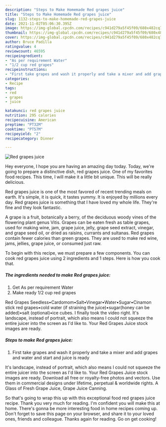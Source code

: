 ```yaml
---
description: "Steps to Make Homemade Red grapes juice"
title: "Steps to Make Homemade Red grapes juice"
slug: 1132-steps-to-make-homemade-red-grapes-juice
date: 2021-11-02T05:06:30.395Z
image: https://img-global.cpcdn.com/recipes/c941d279a5f45f09/680x482cq70/red-grapes-juice-recipe-main-photo.jpg
thumbnail: https://img-global.cpcdn.com/recipes/c941d279a5f45f09/680x482cq70/red-grapes-juice-recipe-main-photo.jpg
cover: https://img-global.cpcdn.com/recipes/c941d279a5f45f09/680x482cq70/red-grapes-juice-recipe-main-photo.jpg
author: Bruce Padilla
ratingvalue: 4
reviewcount: 46595
recipeingredient:
- "As per requirement Water"
- "1/2 cup red grapes"
recipeinstructions:
- "First take grapes and wash it properly and take a mixer and add grapes and water and start and juice is ready"
categories:
- Recipe
tags:
- red
- grapes
- juice

katakunci: red grapes juice 
nutrition: 295 calories
recipecuisine: American
preptime: "PT32M"
cooktime: "PT57M"
recipeyield: "2"
recipecategory: Dinner

---
```



![Red grapes juice](https://img-global.cpcdn.com/recipes/c941d279a5f45f09/680x482cq70/red-grapes-juice-recipe-main-photo.jpg)

Hey everyone, I hope you are having an amazing day today. Today, we're going to prepare a distinctive dish, red grapes juice. One of my favorites food recipes. This time, I will make it a little bit unique. This will be really delicious.

Red grapes juice is one of the most favored of recent trending meals on earth. It's simple, it is quick, it tastes yummy. It is enjoyed by millions every day. Red grapes juice is something that I have loved my whole life. They're fine and they look fantastic.

A grape is a fruit, botanically a berry, of the deciduous woody vines of the flowering plant genus Vitis. Grapes can be eaten fresh as table grapes, used for making wine, jam, grape juice, jelly, grape seed extract, vinegar, and grape seed oil, or dried as raisins, currants and sultanas. Red grapes contain fewer calories than green grapes. They are used to make red wine, jams, jellies, grape juice, or consumed just raw.


To begin with this recipe, we must prepare a few components. You can cook red grapes juice using 2 ingredients and 1 steps. Here is how you cook that.

<!--inarticleads1-->

##### The ingredients needed to make Red grapes juice:

1. Get As per requirement Water
1. Make ready 1/2 cup red grapes


Red Grapes Seedless•Cardomom•Salt•Vinegar•Water•Sugar•Cinamon stick red grapes•cold water (if straining the juice)•sugar(honey can be added)•salt (optional)•ice cubes. I finally took the video right. It&#39;s landscape, instead of portrait, which also means I could not squeeze the entire juicer into the screen as I&#39;d like to. Your Red Grapes Juice stock images are ready. 

<!--inarticleads2-->

##### Steps to make Red grapes juice:

1. First take grapes and wash it properly and take a mixer and add grapes and water and start and juice is ready


It&#39;s landscape, instead of portrait, which also means I could not squeeze the entire juicer into the screen as I&#39;d like to. Your Red Grapes Juice stock images are ready. Download all free or royalty-free photos and vectors. Use them in commercial designs under lifetime, perpetual &amp; worldwide rights. A Glass of Fresh Grape Juice, Grape Juice Canning. 

So that's going to wrap this up with this exceptional food red grapes juice recipe. Thank you very much for reading. I'm confident you will make this at home. There's gonna be more interesting food in home recipes coming up. Don't forget to save this page on your browser, and share it to your loved ones, friends and colleague. Thanks again for reading. Go on get cooking!
